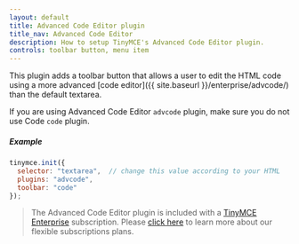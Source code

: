 ```yaml
---
layout: default
title: Advanced Code Editor plugin
title_nav: Advanced Code Editor
description: How to setup TinyMCE's Advanced Code Editor plugin.
controls: toolbar button, menu item
---
```


This plugin adds a toolbar button that allows a user to edit the HTML code using a more advanced [code editor]({{ site.baseurl }}/enterprise/advcode/) than the default textarea.

If you are using Advanced Code Editor `advcode` plugin, make sure you do not use Code `code` plugin.

##### Example

```js
tinymce.init({
  selector: "textarea",  // change this value according to your HTML
  plugins: "advcode",
  toolbar: "code"
});
```

> The Advanced Code Editor plugin is included with a [TinyMCE Enterprise](https://www.tinymce.com/pricing/) subscription. Please [click here](https://www.tinymce.com/pricing/) to learn more about our flexible subscriptions plans.
